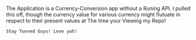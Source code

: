 
The Application is a Currency-Conversion app without a Runing API. I pulled this off, though the currency value for various currency might 
flutuate in respect to their present values at The time your Viewing my Repo! 
  
    Stay Tunned Guys! Love yah!
    
    

